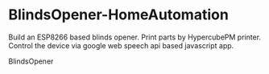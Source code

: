 # BlindsOpener-HomeAutomation

Build an ESP8266 based blinds opener. 
Print parts by HypercubePM printer.
Control the device via google web speech api based javascript app.

BlindsOpener

